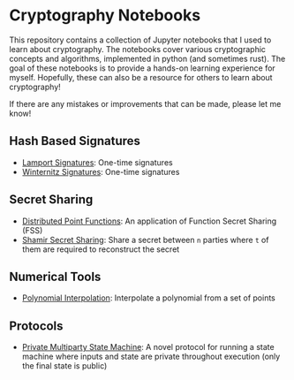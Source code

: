 # Cryptography Notebooks

This repository contains a collection of Jupyter notebooks that I used to learn about cryptography. The notebooks cover various cryptographic concepts and algorithms, implemented in python (and sometimes rust). The goal of these notebooks is to provide a hands-on learning experience for myself. Hopefully, these can also be a resource for others to learn about cryptography!

If there are any mistakes or improvements that can be made, please let me know!

## Hash Based Signatures

- [Lamport Signatures](https://github.com/Blake-Haydon/Lamport-Signatures): One-time signatures
- [Winternitz Signatures](https://github.com/Blake-Haydon/Winternitz-Signatures): One-time signatures

## Secret Sharing

- [Distributed Point Functions](https://github.com/Blake-Haydon/Distributed-Point-Functions): An application of Function Secret Sharing (FSS)
- [Shamir Secret Sharing](https://github.com/Blake-Haydon/Shamir-Secret-Sharing): Share a secret between `n` parties where `t` of them are required to reconstruct the secret

## Numerical Tools

- [Polynomial Interpolation](https://github.com/Blake-Haydon/Polynomial-Interpolation): Interpolate a polynomial from a set of points

## Protocols

- [Private Multiparty State Machine](https://github.com/Blake-Haydon/Private-Multiparty-State-Machine): A novel protocol for running a state machine where inputs and state are private throughout execution (only the final state is public)

